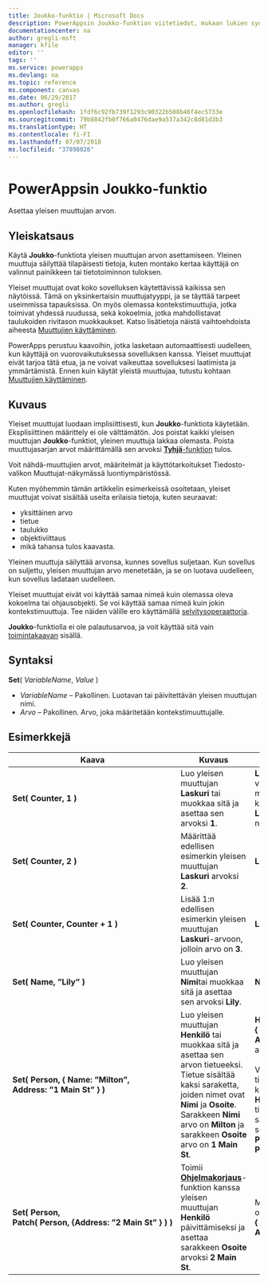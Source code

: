 ```yaml
---
title: Joukko-funktio | Microsoft Docs
description: PowerAppsin Joukko-funktion viitetiedot, mukaan lukien syntaksi ja esimerkit
documentationcenter: na
author: gregli-msft
manager: kfile
editor: ''
tags: ''
ms.service: powerapps
ms.devlang: na
ms.topic: reference
ms.component: canvas
ms.date: 06/29/2017
ms.author: gregli
ms.openlocfilehash: 1fdf6c92fb739f1293c90322b508b46f4ec5733e
ms.sourcegitcommit: 79b8842fb0f766a0476dae9a537a342c8d81d3b3
ms.translationtype: HT
ms.contentlocale: fi-FI
ms.lasthandoff: 07/07/2018
ms.locfileid: "37898026"
---
```

# <a name="set-function-in-powerapps"></a>PowerAppsin Joukko-funktio
Asettaa yleisen muuttujan arvon.

## <a name="overview"></a>Yleiskatsaus
Käytä **Joukko**-funktiota yleisen muuttujan arvon asettamiseen. Yleinen muuttuja säilyttää tilapäisesti tietoja, kuten montako kertaa käyttäjä on valinnut painikkeen tai tietotoiminnon tuloksen.  

Yleiset muuttujat ovat koko sovelluksen käytettävissä kaikissa sen näytöissä.  Tämä on yksinkertaisin muuttujatyyppi, ja se täyttää tarpeet useimmissa tapauksissa.  On myös olemassa kontekstimuuttujia, jotka toimivat yhdessä ruudussa, sekä kokoelmia, jotka mahdollistavat taulukoiden rivitason muokkaukset.  Katso lisätietoja näistä vaihtoehdoista aiheesta [Muuttujien käyttäminen](../working-with-variables.md).

PowerApps perustuu kaavoihin, jotka lasketaan automaattisesti uudelleen, kun käyttäjä on vuorovaikutuksessa sovelluksen kanssa.  Yleiset muuttujat eivät tarjoa tätä etua, ja ne voivat vaikeuttaa sovelluksesi laatimista ja ymmärtämistä.  Ennen kuin käytät yleistä muuttujaa, tutustu kohtaan [Muuttujien käyttäminen](../working-with-variables.md).

## <a name="description"></a>Kuvaus
Yleiset muuttujat luodaan implisiittisesti, kun **Joukko**-funktiota käytetään.  Eksplisiittinen määrittely ei ole välttämätön.  Jos poistat kaikki yleisen muuttujan **Joukko**-funktiot, yleinen muuttuja lakkaa olemasta.  Poista muuttujasarjan arvot määrittämällä sen arvoksi [**Tyhjä**-funktion](function-isblank-isempty.md) tulos.

Voit nähdä-muuttujien arvot, määritelmät ja käyttötarkoitukset Tiedosto-valikon Muuttujat-näkymässä luontiympäristössä.

Kuten myöhemmin tämän artikkelin esimerkeissä osoitetaan, yleiset muuttujat voivat sisältää useita erilaisia tietoja, kuten seuraavat:

* yksittäinen arvo
* tietue
* taulukko
* objektiviittaus
* mikä tahansa tulos kaavasta.

Yleinen muuttuja säilyttää arvonsa, kunnes sovellus suljetaan.  Kun sovellus on suljettu, yleisen muuttujan arvo menetetään, ja se on luotava uudelleen, kun sovellus ladataan uudelleen.

Yleiset muuttujat eivät voi käyttää samaa nimeä kuin olemassa oleva kokoelma tai ohjausobjekti.  Se voi käyttää samaa nimeä kuin jokin kontekstimuuttuja.  Tee näiden välille ero käyttämällä [selvitysoperaattoria](operators.md#disambiguation-operator).

**Joukko**-funktiolla ei ole palautusarvoa, ja voit käyttää sitä vain [toimintakaavan](../working-with-formulas-in-depth.md) sisällä.

## <a name="syntax"></a>Syntaksi
**Set**( *VariableName*, *Value* )

* *VariableName* – Pakollinen.  Luotavan tai päivitettävän yleisen muuttujan nimi.
* *Arvo* – Pakollinen.  Arvo, joka määritetään kontekstimuuttujalle.

## <a name="examples"></a>Esimerkkejä

| Kaava | Kuvaus | Tulos |
| --- | --- | --- |
| **Set(&nbsp;Counter,&nbsp;1&nbsp;)** |Luo yleisen muuttujan **Laskuri** tai muokkaa sitä ja asettaa sen arvoksi **1**. |**Laskuri**-arvo on **1**. Voit viitata kyseiseen muuttujaan käyttämällä kaavassa nimeä **Laskuri** missä tahansa näytössä. |
| **Set(&nbsp;Counter,&nbsp;2&nbsp;)** |Määrittää edellisen esimerkin yleisen muuttujan **Laskuri** arvoksi **2**. |**Laskuri**-arvo on **2**. |
| **Set(&nbsp;Counter,&nbsp;Counter + 1&nbsp;)** |Lisää 1:n edellisen esimerkin yleisen muuttujan **Laskuri**-arvoon, jolloin arvo on **3**. |**Laskuri**-arvo on **3**. |
| **Set(&nbsp;Name,&nbsp;”Lily” )** |Luo yleisen muuttujan **Nimi**tai muokkaa sitä ja asettaa sen arvoksi **Lily**. |**Nimi**-arvo on **Lily**. |
| **Set(&nbsp;Person,&nbsp;{&nbsp;Name:&nbsp;”Milton”, Address:&nbsp;”1&nbsp;Main&nbsp;St”&nbsp;} )** |Luo yleisen muuttujan **Henkilö** tai muokkaa sitä ja asettaa sen arvon tietueeksi. Tietue sisältää kaksi saraketta, joiden nimet ovat **Nimi** ja **Osoite**. Sarakkeen **Nimi** arvo on **Milton** ja sarakkeen **Osoite** arvo on **1 Main St**. |**Henkilö**llä on tietueen **{&nbsp;Name:&nbsp;”Milton”, Address:&nbsp;”1&nbsp;Main&nbsp;St”&nbsp;}** arvo.<br><br>Viittaa tähän tietueeseen kokonaisuutena nimellä **Henkilö** tai tämän tietueen yksittäiseen sarakkeeseen seuraavasti: **Person.Name** tai **Person.Address**. |
| **Set(&nbsp;Person, Patch(&nbsp;Person,&nbsp;{Address:&nbsp;”2&nbsp;Main&nbsp;St”&nbsp;}&nbsp;)&nbsp;)** |Toimii **[Ohjelmakorjaus](function-patch.md)**-funktion kanssa yleisen muuttujan **Henkilö** päivittämiseksi ja asettaa sarakkeen **Osoite** arvoksi **2 Main St**. |Muuttujan **Henkilö**  arvo on nyt tietue **{&nbsp;Name:&nbsp;”Milton”, Address:&nbsp;”2&nbsp;Main&nbsp;St”&nbsp;}**. |

